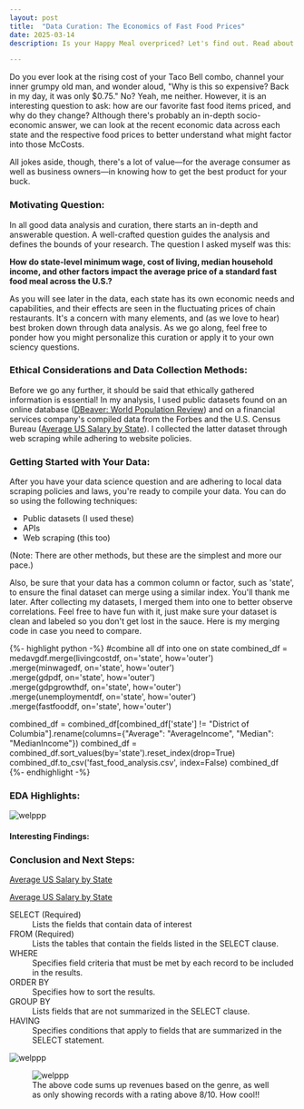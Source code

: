 ```yaml
---
layout: post
title:  "Data Curation: The Economics of Fast Food Prices"
date: 2025-03-14
description: Is your Happy Meal overpriced? Let's find out. Read about the correlation between various state economic factors and fast food prices in the US-- and how you can curate similar data yourself! 

---
```

<p class="intro"><span class="dropcap">D</span>o you ever look at the rising cost of your Taco Bell combo, channel your inner grumpy old man, and wonder aloud, "Why is this so expensive? Back in my day, it was only $0.75." No? Yeah, me neither. However, it is an interesting question to ask: how are our favorite fast food items priced, and why do they change? Although there's probably an in-depth socio-economic answer, we can look at the recent economic data across each state and the respective food prices to better understand what might factor into those McCosts.

All jokes aside, though, there's a lot of value—for the average consumer as well as business owners—in knowing how to get the best product for your buck.
 </p>

### Motivating Question:
In all good data analysis and curation, there starts an in-depth and answerable question. A well-crafted question guides the analysis and defines the bounds of your research. The question I asked myself was this:

<b>How do state-level minimum wage, cost of living, median household income, and other factors impact the average price of a standard fast food meal across the U.S.?</b>

As you will see later in the data, each state has its own economic needs and capabilities, and their effects are seen in the fluctuating prices of chain restaurants. It's a concern with many elements, and (as we love to hear) best broken down through data analysis. As we go along, feel free to ponder how you might personalize this curation or apply it to your own sciency questions.

### Ethical Considerations and Data Collection Methods:
Before we go any further, it should be said that ethically gathered information is essential! In my analysis, I used public datasets found on an online database (<a href="https://worldpopulationreview.com/" target="_blank">DBeaver: World Population Review</a>) and on a financial services company's compiled data from the Forbes and the U.S. Census Bureau (<a href="https://www.sofi.com/learn/content/average-salary-in-us/" target="_blank">Average US Salary by State</a>). I collected the latter dataset through web scraping while adhering to website policies.

### Getting Started with Your Data:
After you have your data science question and are adhering to local data scraping policies and laws, you're ready to compile your data. You can do so using the following techniques:

* Public datasets (I used these)
* APIs
* Web scraping (this too)

(Note: There are other methods, but these are the simplest and more our pace.)

Also, be sure that your data has a common column or factor, such as 'state', to ensure the final dataset can merge using a similar index. You'll thank me later. After collecting my datasets, I merged them into one to better observe correlations. Feel free to have fun with it, just make sure your dataset is clean and labeled so you don't get lost in the sauce. Here is my merging code in case you need to compare. 

{%- highlight python -%}
#combine all df into one on state
combined_df = medavgdf.merge(livingcostdf, on='state', how='outer') \
                      .merge(minwagedf, on='state', how='outer') \
                      .merge(gdpdf, on='state', how='outer') \
                      .merge(gdpgrowthdf, on='state', how='outer') \
                      .merge(unemploymentdf, on='state', how='outer') \
                      .merge(fastfooddf, on='state', how='outer')

combined_df = combined_df[combined_df['state'] != "District of Columbia"].rename(columns={"Average": "AverageIncome", "Median": "MedianIncome"})
combined_df = combined_df.sort_values(by='state').reset_index(drop=True)
combined_df.to_csv('fast_food_analysis.csv', index=False)
combined_df
{%- endhighlight -%}

### EDA Highlights:



<img src="{{site.url}}/{{site.baseurl}}/assets/img/correlation_between_economic_factors_and_restaurant_prices.png" alt="welppp"/>

#### Interesting Findings:

### Conclusion and Next Steps:



<a href="https://www.sofi.com/learn/content/average-salary-in-us/" target="_blank">Average US Salary by State</a>

<a href="https://www.sofi.com/learn/content/average-salary-in-us/" target="_blank">Average US Salary by State</a>


<dl>
  <dt>SELECT (Required)</dt>
  <dd>Lists the fields that contain data of interest
  </dd>
  <dt>FROM (Required)</dt>
  <dd>Lists the tables that contain the fields listed in the SELECT clause.</dd>
  <dt>WHERE</dt>
  <dd>Specifies field criteria that must be met by each record to be included in the results.</dd>
  <dt>ORDER BY</dt>
  <dd>Specifies how to sort the results.</dd>
  <dt>GROUP BY</dt>
  <dd> Lists fields that are not summarized in the SELECT clause.</dd>
  <dt>HAVING</dt>
  <dd>Specifies conditions that apply to fields that are summarized in the SELECT statement.</dd>
</dl>

<img src="{{site.url}}/{{site.baseurl}}/assets/img/Screenshot3.jpg" alt="welppp"/>

<figure>
<img src="{{site.url}}/{{site.baseurl}}/assets/img/Screenshot5.jpg" alt="welppp"/>
<figcaption>The above code sums up revenues based on the genre, as well as only showing records with a rating above 8/10. How cool!!</figcaption>
</figure>
